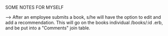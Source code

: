 





SOME NOTES FOR MYSELF

--> After an employee submits a book, s/he will have the option to edit and add a recommendation.  This will go on the books individual /books/:id .erb, and be put into a "Comments" join table.